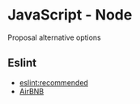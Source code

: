 # JavaScript - Node

Proposal alternative options

## Eslint

* [eslint:recommended](/eslint/javascript/node/recommended.eslintrc.json)
* [AirBNB](/eslint/javascript/node/airbnb.eslintrc.json)

